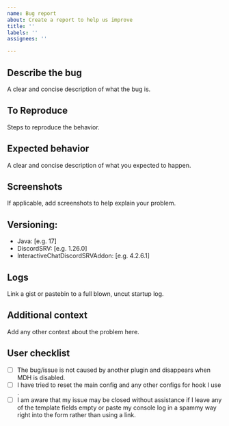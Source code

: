 ```yaml
---
name: Bug report
about: Create a report to help us improve
title: ''
labels: ''
assignees: ''

---
```


## **Describe the bug**
A clear and concise description of what the bug is.

## **To Reproduce**
Steps to reproduce the behavior.

## **Expected behavior**
A clear and concise description of what you expected to happen.

## **Screenshots**
If applicable, add screenshots to help explain your problem.

## **Versioning:**
 - Java: [e.g. 17]
 - DiscordSRV: [e.g. 1.26.0]
 - InteractiveChatDiscordSRVAddon: [e.g. 4.2.6.1]

## **Logs**
Link a gist or pastebin to a full blown, uncut startup log.

## **Additional context**
Add any other context about the problem here.

## **User checklist**
- [ ] The bug/issue is not caused by another plugin and disappears when MDH is disabled.
- [ ] I have tried to reset the main config and any other configs for hook I use .
- [ ] I am aware that my issue may be closed without assistance if I leave any of the template fields empty or paste my console log in a spammy way right into the form rather than using a link.
